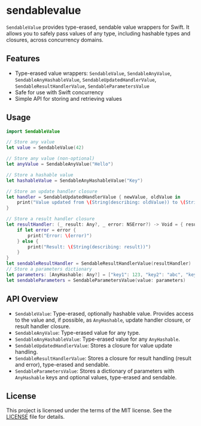 # sendablevalue


`SendableValue` provides type-erased, sendable value wrappers for Swift. It allows you to safely pass values of any type, including hashable types and closures, across concurrency domains.

## Features
- Type-erased value wrappers: `SendableValue`, `SendableAnyValue`, `SendableAnyHashableValue`, `SendableUpdatedHandlerValue`, `SendableResultHandlerValue`, `SendableParametersValue`
- Safe for use with Swift concurrency
- Simple API for storing and retrieving values

## Usage

```swift
import SendableValue

// Store any value
let value = SendableValue(42)

// Store any value (non-optional)
let anyValue = SendableAnyValue("Hello")

// Store a hashable value
let hashableValue = SendableAnyHashableValue("Key")

// Store an update handler closure
let handler = SendableUpdatedHandlerValue { newValue, oldValue in
	print("Value updated from \(String(describing: oldValue)) to \(String(describing: newValue))")
}

// Store a result handler closure
let resultHandler: (_ result: Any?, _ error: NSError?) -> Void = { result, error in
	if let error = error {
		print("Error: \(error)")
	} else {
		print("Result: \(String(describing: result))")
	}
}
let sendableResultHandler = SendableResultHandlerValue(resultHandler)
// Store a parameters dictionary
let parameters: [AnyHashable: Any?] = ["key1": 123, "key2": "abc", "key3": nil]
let sendableParameters = SendableParametersValue(value: parameters)
```

## API Overview

- `SendableValue`: Type-erased, optionally hashable value. Provides access to the value and, if possible, as `AnyHashable`, update handler closure, or result handler closure.
- `SendableAnyValue`: Type-erased value for any type.
- `SendableAnyHashableValue`: Type-erased value for any `AnyHashable`.
- `SendableUpdatedHandlerValue`: Stores a closure for value update handling.
- `SendableResultHandlerValue`: Stores a closure for result handling (result and error), type-erased and sendable.
- `SendableParametersValue`: Stores a dictionary of parameters with `AnyHashable` keys and optional values, type-erased and sendable.

## License
This project is licensed under the terms of the MIT license. See the [LICENSE](LICENSE) file for details.
